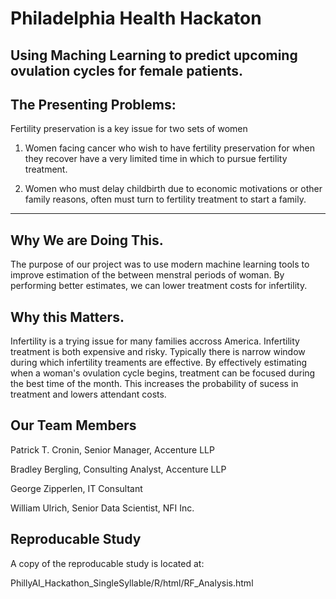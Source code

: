 # Philadelphia Health Hackaton 

## Using Maching Learning to predict upcoming ovulation cycles for female patients. 

## The Presenting Problems:

Fertility preservation is a key issue for two sets of women

1) Women facing cancer who wish to have fertility preservation for when they recover have a very limited time in which to pursue fertility treatment. 

2) Women who must delay childbirth due to economic motivations or other family reasons, often must turn to fertility treatment to start a family.   

----------------

## Why We are Doing This. 

The purpose of our project was to use modern machine learning tools to improve estimation of the between menstral periods of woman.  By performing better estimates, we can lower treatment costs for infertility.  

## Why this Matters. 

Infertility is a trying issue for many families accross America.  Infertility treatment is both expensive and risky.  Typically there is narrow window during which infertility treaments are effective.  By effectively estimating when a woman's ovulation cycle begins, treatment can be focused during the best time of the month. This increases the probability of sucess in treatment and lowers attendant costs.     


## Our Team Members

Patrick T. Cronin, Senior Manager, Accenture LLP 

Bradley Bergling, Consulting Analyst, Accenture LLP

George Zipperlen, IT Consultant

William Ulrich, Senior Data Scientist, NFI Inc. 

## Reproducable Study 

A copy of the reproducable study is located at: 

PhillyAI_Hackathon_SingleSyllable/R/html/RF_Analysis.html
      



